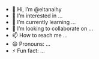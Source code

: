 - 👋 Hi, I’m @eltanaihy
- 👀 I’m interested in ...
- 🌱 I’m currently learning ...
- 💞️ I’m looking to collaborate on ...
- 📫 How to reach me ...
- 😄 Pronouns: ...
- ⚡ Fun fact: ...

<!---
eltanaihy/eltanaihy is a ✨ special ✨ repository because its `README.md` (this file) appears on your GitHub profile.
You can click the Preview link to take a look at your changes.
--->
